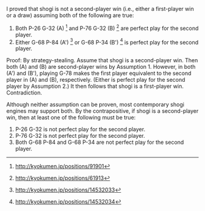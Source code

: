 ---
---

I proved that shogi is not a second-player win (i.e., either a first-player win or a draw) assuming both of the following are true:

1. Both P-26 G-32 (A) [^1] and P-76 G-32 (B) [^2] are perfect play for the second player.
2. Either G-68 P-84 (A') [^3] or G-68 P-34 (B') [^4] is perfect play for the second player.

Proof: By strategy-stealing.  Assume that shogi is a second-player win.  Then both (A) and (B) are second-player wins by Assumption 1.  However, in both (A') and (B'), playing G-78 makes the first player equivalent to the second player in (A) and (B), respectively.  (Either is perfect play for the second player by Assumption 2.)  It then follows that shogi is a first-player win.  Contradiction.

Although neither assumption can be proven, most contemporary shogi engines may support both.  By the contrapositive, if shogi is a second-player win, then at least one of the following must be true:

1. P-26 G-32 is not perfect play for the second player.
2. P-76 G-32 is not perfect play for the second player.
3. Both G-68 P-84 and G-68 P-34 are not perfect play for the second player.

[^1]: http://kyokumen.jp/positions/91901
[^2]: http://kyokumen.jp/positions/61913
[^3]: http://kyokumen.jp/positions/14532033
[^4]: http://kyokumen.jp/positions/14532034
